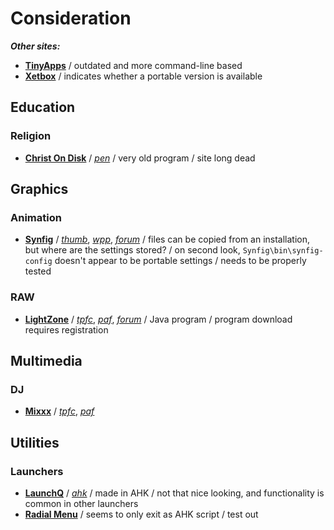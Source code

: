 
# Consideration

**_Other sites:_**
* [**TinyApps**](https://tinyapps.org/) / outdated and more command-line based
* [**Xetbox**](http://xetbox.com/) / indicates whether a portable version is available

## Education

### Religion
* [**Christ On Disk**](https://www.portablefreeware.com/index.php?id=1462) / [*pen*](https://pendriveapps.com/christ-on-disk-portable-bible/) / very old program / site long dead

## Graphics

### Animation
* [**Synfig**](http://www.synfig.org/cms/) / [*thumb*](http://www.thumbapps.org/2016/06/Synfig-Studio-2D-vector-animation-32-64-bit-portable.html), [*wpp*](http://www.winpenpack.com/en/download.php?view.1275), [*forum*](http://www.synfig.org/forums/viewtopic.php?t=9475) / files can be copied from an installation, but where are the settings stored? / on second look, `Synfig\bin\synfig-config` doesn't appear to be portable settings / needs to be properly tested

### RAW
* [**LightZone**](http://lightzoneproject.org/) / [*tpfc*](https://www.portablefreeware.com/forums/viewtopic.php?p=80727), [*paf*](http://portableapps.com/node/37765), [*forum*](http://lightzoneproject.org/lorum/lz-portable) / Java program / program download requires registration
  
## Multimedia

### DJ
* [**Mixxx**](http://www.mixxx.org/) / [*tpfc*](https://www.portablefreeware.com/forums/viewtopic.php?p=16222), [*paf*](https://github.com/GordCaswell/mixxxportable)

## Utilities

### Launchers
* [**LaunchQ**](https://avi-win-tips.blogspot.co.za/2013/05/launchq.html) / [*ahk*](https://autohotkey.com/board/topic/93383-launchq-productive-all-in-one-launcher/) / made in AHK / not that nice looking, and functionality is common in other launchers
* [**Radial Menu**](https://autohotkey.com/boards/viewtopic.php?f=6&t=12078) / seems to only exit as AHK script / test out




